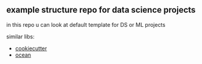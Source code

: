 example structure repo for data science projects
--------

in this repo u can look at default template for DS or ML projects

similar libs:
* [cookiecutter](https://github.com/drivendata/cookiecutter-data-science)
* [ocean](https://github.com/surfstudio/Ocean)
